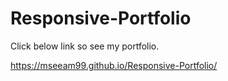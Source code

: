 # Responsive-Portfolio

Click below link so see my portfolio.

https://mseeam99.github.io/Responsive-Portfolio/
